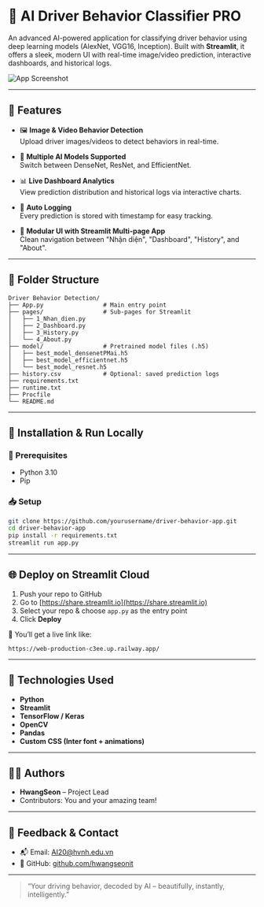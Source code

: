 # 🚦 AI Driver Behavior Classifier PRO

An advanced AI-powered application for classifying driver behavior using deep learning models (AlexNet, VGG16, Inception). Built with **Streamlit**, it offers a sleek, modern UI with real-time image/video prediction, interactive dashboards, and historical logs.

![App Screenshot](https://cdn-icons-png.flaticon.com/512/854/854878.png)

---

## 🌟 Features

- 🖼️ **Image & Video Behavior Detection**  
  Upload driver images/videos to detect behaviors in real-time.

- 🧠 **Multiple AI Models Supported**  
  Switch between DenseNet, ResNet, and EfficientNet.

- 📊 **Live Dashboard Analytics**  
  View prediction distribution and historical logs via interactive charts.

- 💾 **Auto Logging**  
  Every prediction is stored with timestamp for easy tracking.

- 🧩 **Modular UI with Streamlit Multi-page App**  
  Clean navigation between "Nhận diện", "Dashboard", "History", and "About".

---

## 📁 Folder Structure

```
Driver Behavior Detection/
├── App.py                 # Main entry point
├── pages/                 # Sub-pages for Streamlit
│   ├── 1_Nhan_dien.py
│   ├── 2_Dashboard.py
│   ├── 3_History.py
│   └── 4_About.py
├── model/                 # Pretrained model files (.h5)
│   ├── best_model_densenetPMai.h5
│   ├── best_model_efficientnet.h5
│   └── best_model_resnet.h5
├── history.csv            # Optional: saved prediction logs
├── requirements.txt
├── runtime.txt
├── Procfile
└── README.md
```

---

## 🚀 Installation & Run Locally

### 🔧 Prerequisites

- Python 3.10
- Pip

### 📥 Setup

```bash
git clone https://github.com/yourusername/driver-behavior-app.git
cd driver-behavior-app
pip install -r requirements.txt
streamlit run app.py
```

---

## 🌐 Deploy on Streamlit Cloud

1. Push your repo to GitHub
2. Go to [https://share.streamlit.io](https://share.streamlit.io)
3. Select your repo & choose `app.py` as the entry point
4. Click **Deploy**

📎 You’ll get a live link like:

```
https://web-production-c3ee.up.railway.app/
```

---

## 🧠 Technologies Used

- **Python**
- **Streamlit**
- **TensorFlow / Keras**
- **OpenCV**
- **Pandas**
- **Custom CSS (Inter font + animations)**

---

## 👨‍💻 Authors

- **HwangSeon** – Project Lead
- Contributors: You and your amazing team!

---

## 💌 Feedback & Contact

- 📬 Email: AI20@hvnh.edu.vn
- 🔗 GitHub: [github.com/hwangseonit](https://github.com/hwangseonit)

---

> “Your driving behavior, decoded by AI – beautifully, instantly, intelligently.”
